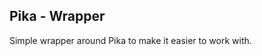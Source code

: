 Pika - Wrapper
---------------------------------
Simple wrapper around Pika to make it easier to work with.